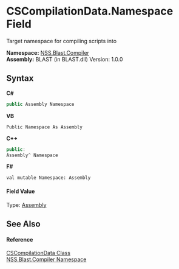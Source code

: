 # CSCompilationData.Namespace Field
 

Target namespace for compiling scripts into

**Namespace:**&nbsp;<a href="26a25caa-f50b-92ad-f15c-dbb9db1493ae.md">NSS.Blast.Compiler</a><br />**Assembly:**&nbsp;BLAST (in BLAST.dll) Version: 1.0.0

## Syntax

**C#**<br />
``` C#
public Assembly Namespace
```

**VB**<br />
``` VB
Public Namespace As Assembly
```

**C++**<br />
``` C++
public:
Assembly^ Namespace
```

**F#**<br />
``` F#
val mutable Namespace: Assembly
```


#### Field Value
Type: <a href="https://docs.microsoft.com/dotnet/api/system.reflection.assembly" target="_blank" rel="noopener noreferrer">Assembly</a>

## See Also


#### Reference
<a href="0c6307ba-1f61-647f-cfa4-6d7284dd5ec8.md">CSCompilationData Class</a><br /><a href="26a25caa-f50b-92ad-f15c-dbb9db1493ae.md">NSS.Blast.Compiler Namespace</a><br />